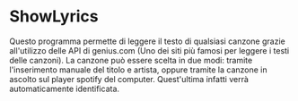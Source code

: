 # ShowLyrics
Questo programma permette di leggere il testo di qualsiasi canzone grazie all'utilizzo delle API di genius.com (Uno dei siti più famosi per leggere i testi delle canzoni). La canzone può essere scelta in due modi: tramite l'inserimento manuale del titolo e artista, oppure tramite la canzone in ascolto sul player spotify del computer. Quest'ultima infatti verrà automaticamente identificata.
